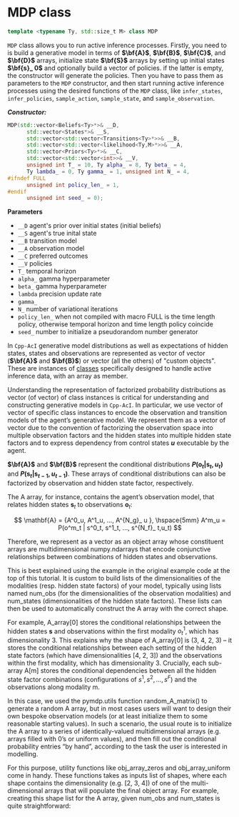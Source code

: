 # MDP class
```c++
template <typename Ty, std::size_t M> class MDP
```

`MDP` class allows you to run active inference processes. Firstly, you need to is build a generative model in terms of **$\bf{A}$**, **$\bf{B}$**, **$\bf{C}$**, and **$\bf{D}$** arrays, initialize state **$\bf{S}$** arrays by setting up initial states **$\bf{s}_ 0$** and optionally build a vector of policies. if the latter is empty, the constructor will generate the policies. Then you have to pass them as parameters to the `MDP` constructor, and then start running active inference processes using the desired functions of the `MDP` class, like `infer_states`, `infer_policies`, `sample_action`, `sample_state`, and `sample_observation`.
 
***Constructor:***
```c++
MDP(std::vector<Beliefs<Ty>*>& __D,
      std::vector<States*>& __S,
      std::vector<std::vector<Transitions<Ty>*>>& __B,
      std::vector<std::vector<likelihood<Ty,M>*>>& __A,
      std::vector<Priors<Ty>*>& __C,
      std::vector<std::vector<int>>& __V,
      unsigned int T_ = 10, Ty alpha_ = 8, Ty beta_ = 4,
      Ty lambda_ = 0, Ty gamma_ = 1, unsigned int N_ = 4,
#ifndef FULL
      unsigned int policy_len_ = 1,
#endif
      unsigned int seed_ = 0);
```

**Parameters**
- `__D` agent's prior over initial states (initial beliefs)
- `__S` agent's true inital state
- `__B` transition model
- `__A` observation model
- `__C` preferred outcomes
- `__V` policies
- `T_` temporal horizon
- `alpha_` gamma hyperparameter
- `beta_` gamma hyperparameter
- `lambda` precision update rate
- `gamma_`
- `N_` number of variational iterations
- `policy_len_` when not compiled with macro FULL is the time length policy, otherwise temporal horizon and time length policy coincide 
- `seed_` number to initialize a pseudorandom number generator

In `Cpp-AcI` generative model distributions as well as expectations of hidden states, states and observations are represented as vector of vector (**$\bf{A}$** and **$\bf{B}$**) or vector (all the others) of "custom objects". These are instances of [classes](custom_array_classes.md) specifically designed to handle active inference data, with an array as member. 

Understanding the representation of factorized probability distributions as vector (of vector) of class instances is critical for understanding and constructing generative models in `Cpp-AcI`. In particular, we use vector of vector of specific class instances to encode the observation and transition models of the agent’s generative model. We represent them as a vector of vector due to the convention of factorizing the observation space into multiple observation factors and the hidden states into multiple hidden state factors and to express dependency from control states **$u$** executable by the agent.

**$\bf{A}$** and **$\bf{B}$** represent the conditional distributions **$P(\mathbf{o}_ t|\mathbf{s}_ t, u_ t)$** and **$P(\mathbf{s}_ t|\mathbf{s}_ {t-1}, u_ {t-1})$**. These arrays of conditional distributions can also be factorized by observation and hidden state factor, respectively.

The A array, for instance, contains the agent’s observation model, that relates hidden states $\mathbf{s}_t$ to observations $\mathbf{o}_t$:

$$ \mathbf{A} = {A^0_u, A^1_u, …, A^{N_g}_ u }, \hspace{5mm} A^m_u = P(o^m_t | s^0_t, s^1_t, …, s^{N_f}_ t,u_t) $$

Therefore, we represent as a vector  as an object array whose constituent arrays are multidimensional numpy.ndarrays that encode conjunctive relationships between combinations of hidden states and observations.

This is best explained using the example in the original example code at the top of this tutorial. It is custom to build lists of the dimensionalities of the modalities (resp. hidden state factors) of your model, typically using lists named num_obs (for the dimensionalities of the observation modalities) and num_states (dimensionalities of the hidden state factors). These lists can then be used to automatically construct the A array with the correct shape.

For example, A_array[0] stores the conditional relationships between the hidden states $\mathbf{s}$ and observations within the first modality $o^1_t$, which has dimensionality 3. This explains why the shape of A_array[0] is (3, 4, 2, 3) – it stores the conditional relationships between each setting of the hidden state factors (which have dimensionalities [4, 2, 3]) and the observations within the first modality, which has dimensionality 3. Crucially, each sub-array A[m] stores the conditional dependencies between all the hidden state factor combinations (configurations of $s^1, s^2, …, s^F$) and the observations along modality m.

In this case, we used the pymdp.utils function random_A_matrix() to generate a random A array, but in most cases users will want to design their own bespoke observation models (or at least initialize them to some reasonable starting values). In such a scenario, the usual route is to initialize the A array to a series of identically-valued multidimensional arrays (e.g. arrays filled with 0’s or uniform values), and then fill out the conditional probability entries “by hand”, according to the task the user is interested in modelling.

For this purpose, utility functions like obj_array_zeros and obj_array_uniform come in handy. These functions takes as inputs list of shapes, where each shape contains the dimensionality (e.g. [2, 3, 4]) of one of the multi-dimensional arrays that will populate the final object array. For example, creating this shape list for the A array, given num_obs and num_states is quite straightforward:
